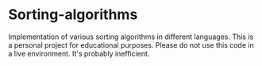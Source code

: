 # Sorting-algorithms
 Implementation of various sorting algorithms in different languages.
This is a personal project for educational purposes. Please do not use this code in a live environment. It's probably inefficient.